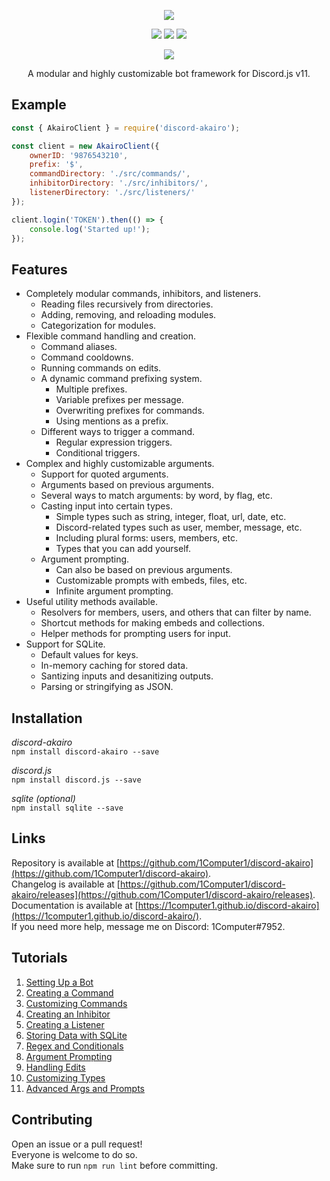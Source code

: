 <p align="center"><a href=https://github.com/1Computer1/discord-akairo><img src="https://a.safe.moe/PwUgW.png"/></a></p><p align="center"><a href=https://www.npmjs.com/package/discord-akairo><img src="https://img.shields.io/npm/v/discord-akairo.svg?maxAge=3600"/></a> <a href=https://david-dm.org/1computer1/discord-akairo><img src="https://david-dm.org/1computer1/discord-akairo.svg"/></a> <a href=https://travis-ci.org/1Computer1/discord-akairo><img src="https://travis-ci.org/1Computer1/discord-akairo.svg?branch=indev"/></a></p><p align="center"><a href=https://nodei.co/npm/discord-akairo><img src="https://nodei.co/npm/discord-akairo.png?downloads=true"/></a></p><p align="center">A modular and highly customizable bot framework for Discord.js v11.</p>

## Example

```js
const { AkairoClient } = require('discord-akairo');

const client = new AkairoClient({
    ownerID: '9876543210',
    prefix: '$',
    commandDirectory: './src/commands/',
    inhibitorDirectory: './src/inhibitors/',
    listenerDirectory: './src/listeners/'
});

client.login('TOKEN').then(() => {
    console.log('Started up!');
});
```

## Features
- Completely modular commands, inhibitors, and listeners.
  - Reading files recursively from directories.
  - Adding, removing, and reloading modules.
  - Categorization for modules.
- Flexible command handling and creation.
  - Command aliases.
  - Command cooldowns.
  - Running commands on edits.
  - A dynamic command prefixing system.
    - Multiple prefixes.
    - Variable prefixes per message.
    - Overwriting prefixes for commands.
    - Using mentions as a prefix.
  - Different ways to trigger a command.
    - Regular expression triggers.
    - Conditional triggers.
- Complex and highly customizable arguments.
  - Support for quoted arguments.
  - Arguments based on previous arguments.
  - Several ways to match arguments: by word, by flag, etc.
  - Casting input into certain types.
    - Simple types such as string, integer, float, url, date, etc.
    - Discord-related types such as user, member, message, etc.
    - Including plural forms: users, members, etc.
    - Types that you can add yourself.
  - Argument prompting.
    - Can also be based on previous arguments.
    - Customizable prompts with embeds, files, etc.
    - Infinite argument prompting.
- Useful utility methods available.
  - Resolvers for members, users, and others that can filter by name.
  - Shortcut methods for making embeds and collections.
  - Helper methods for prompting users for input.
- Support for SQLite.
  - Default values for keys.
  - In-memory caching for stored data.
  - Santizing inputs and desanitizing outputs.
  - Parsing or stringifying as JSON.

## Installation
*discord-akairo*  
`npm install discord-akairo --save`

*discord.js*  
`npm install discord.js --save`

*sqlite (optional)*  
`npm install sqlite --save`

## Links
Repository is available at [https://github.com/1Computer1/discord-akairo](https://github.com/1Computer1/discord-akairo).  
Changelog is available at [https://github.com/1Computer1/discord-akairo/releases](https://github.com/1Computer1/discord-akairo/releases).  
Documentation is available at [https://1computer1.github.io/discord-akairo](https://1computer1.github.io/discord-akairo/).  
If you need more help, message me on Discord: 1Computer#7952.  

## Tutorials
1. [Setting Up a Bot](https://1computer1.github.io/discord-akairo/tutorial-1.%20Setting%20Up%20a%20Bot.html)
2. [Creating a Command](https://1computer1.github.io/discord-akairo/tutorial-2.%20Creating%20a%20Command.html)
3. [Customizing Commands](https://1computer1.github.io/discord-akairo/tutorial-3.%20Customizing%20Commands.html)
4. [Creating an Inhibitor](https://1computer1.github.io/discord-akairo/tutorial-4.%20Creating%20an%20Inhibitor.html)
5. [Creating a Listener](https://1computer1.github.io/discord-akairo/tutorial-5.%20Creating%20a%20Listener.html)
6. [Storing Data with SQLite](https://1computer1.github.io/discord-akairo/tutorial-6.%20Storing%20Data%20with%20SQLite.html)
7. [Regex and Conditionals](https://1computer1.github.io/discord-akairo/tutorial-7.%20Regex%20and%20Conditionals.html)
8. [Argument Prompting](https://1computer1.github.io/discord-akairo/tutorial-8.%20Argument%20Prompting.html)
9. [Handling Edits](https://1computer1.github.io/discord-akairo/tutorial-9.%20Handling%20Edits.html)
10. [Customizing Types](https://1computer1.github.io/discord-akairo/tutorial-10.%20Customizing%Types.html)
11. [Advanced Args and Prompts](https://1computer1.github.io/discord-akairo/tutorial-11.%20Advanced%20Args%20and%20Prompts.html)

## Contributing
Open an issue or a pull request!  
Everyone is welcome to do so.  
Make sure to run `npm run lint` before committing.  
